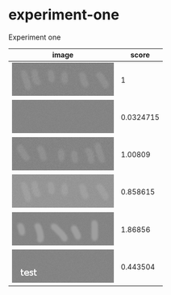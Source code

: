 # experiment-one
Experiment one

| image       | score     |
| ----------- | ----------|
| ![](e1.png) | 1         |
| ![](e2.png) | 0.0324715 |
| ![](e3.png) | 1.00809   |
| ![](e4.png) | 0.858615  |
| ![](e5.png) | 1.86856   |
| ![](e6.png) | 0.443504  |

